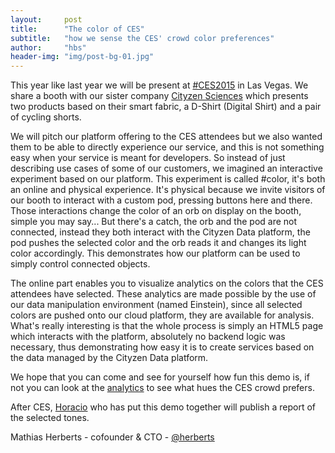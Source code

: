 ```yaml
---
layout:     post
title:      "The color of CES"
subtitle:   "how we sense the CES' crowd color preferences"
author:     "hbs"
header-img: "img/post-bg-01.jpg"
---
```


This year like last year we will be present at <a href="http://www.cesweb.org/">#CES2015</a> in Las Vegas. We share a booth with our sister company <a href="http://www.cityzensciences.fr/">Cityzen Sciences</a> which presents two products based on their smart fabric, a D-Shirt (Digital Shirt) and a pair of cycling shorts.

We will pitch our platform offering to the CES attendees but we also wanted them to be able to directly experience our service, and this is not something easy when your service is meant for developers. So instead of just describing use cases of some of our customers, we imagined an interactive experiment based on our platform. This experiment is called #color, it's both an online and physical experience. It's physical because we invite visitors of our booth to interact with a custom pod, pressing buttons here and there. Those interactions change the color of an orb on display on the booth, simple you may say... But there's a catch, the orb and the pod are not connected, instead they both interact with the Cityzen Data platform, the pod pushes the selected color and the orb reads it and changes its light color accordingly. This demonstrates how our platform can be used to simply control connected objects.

The online part enables you to visualize analytics on the colors that the CES attendees have selected. These analytics are made possible by the use of our data manipulation environment (named Einstein), since all selected colors are pushed onto our cloud platform, they are available for analysis. What's really interesting is that the whole process is simply an HTML5 page which interacts with the platform, absolutely no backend logic was necessary, thus demonstrating how easy it is to create services based on the data managed by the Cityzen Data platform.

We hope that you can come and see for yourself how fun this demo is, if not you can look at the <a href="http://bit.ly/cescolor">analytics</a> to see what hues the CES crowd prefers.

After CES, <a href="http://twitter.com/lostinbrittany">Horacio</a> who has put this demo together will publish a report of the selected tones.

Mathias Herberts - cofounder & CTO - <a href="http://twitter.com/herberts">@herberts</a>

